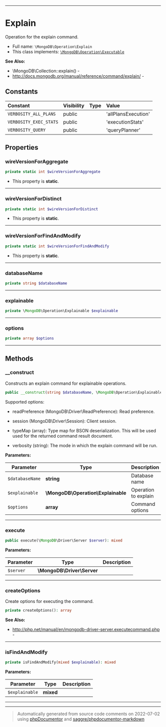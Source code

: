 ***

# Explain

Operation for the explain command.



* Full name: `\MongoDB\Operation\Explain`
* This class implements:
[`\MongoDB\Operation\Executable`](./Executable.md)

**See Also:**

* \MongoDB\Collection::explain() - 
* http://docs.mongodb.org/manual/reference/command/explain/ - 


## Constants

| Constant | Visibility | Type | Value |
|:---------|:-----------|:-----|:------|
|`VERBOSITY_ALL_PLANS`|public| |&#039;allPlansExecution&#039;|
|`VERBOSITY_EXEC_STATS`|public| |&#039;executionStats&#039;|
|`VERBOSITY_QUERY`|public| |&#039;queryPlanner&#039;|

## Properties


### wireVersionForAggregate



```php
private static int $wireVersionForAggregate
```



* This property is **static**.


***

### wireVersionForDistinct



```php
private static int $wireVersionForDistinct
```



* This property is **static**.


***

### wireVersionForFindAndModify



```php
private static int $wireVersionForFindAndModify
```



* This property is **static**.


***

### databaseName



```php
private string $databaseName
```






***

### explainable



```php
private \MongoDB\Operation\Explainable $explainable
```






***

### options



```php
private array $options
```






***

## Methods


### __construct

Constructs an explain command for explainable operations.

```php
public __construct(string $databaseName, \MongoDB\Operation\Explainable $explainable, array $options = []): mixed
```

Supported options:

* readPreference (MongoDB\Driver\ReadPreference): Read preference.

* session (MongoDB\Driver\Session): Client session.

* typeMap (array): Type map for BSON deserialization. This will be used
  used for the returned command result document.

* verbosity (string): The mode in which the explain command will be run.






**Parameters:**

| Parameter | Type | Description |
|-----------|------|-------------|
| `$databaseName` | **string** | Database name |
| `$explainable` | **\MongoDB\Operation\Explainable** | Operation to explain |
| `$options` | **array** | Command options |




***

### execute



```php
public execute(\MongoDB\Driver\Server $server): mixed
```








**Parameters:**

| Parameter | Type | Description |
|-----------|------|-------------|
| `$server` | **\MongoDB\Driver\Server** |  |




***

### createOptions

Create options for executing the command.

```php
private createOptions(): array
```










**See Also:**

* http://php.net/manual/en/mongodb-driver-server.executecommand.php - 

***

### isFindAndModify



```php
private isFindAndModify(mixed $explainable): mixed
```








**Parameters:**

| Parameter | Type | Description |
|-----------|------|-------------|
| `$explainable` | **mixed** |  |




***


***
> Automatically generated from source code comments on 2022-07-02 using [phpDocumentor](http://www.phpdoc.org/) and [saggre/phpdocumentor-markdown](https://github.com/Saggre/phpDocumentor-markdown)
